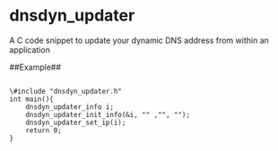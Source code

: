 dnsdyn_updater
==============

A C code snippet to update your dynamic DNS address from within an application


##Example##

<pre><code>
\#include "dnsdyn_updater.h"
int main(){
	dnsdyn_updater_info i;
	dnsdyn_updater_init_info(&i, "<Hostname to update>" ,"<base64 of email:password>", "<New ip addresse>");
	dnsdyn_updater_set_ip(i);
	return 0;
}
</pre></code>
